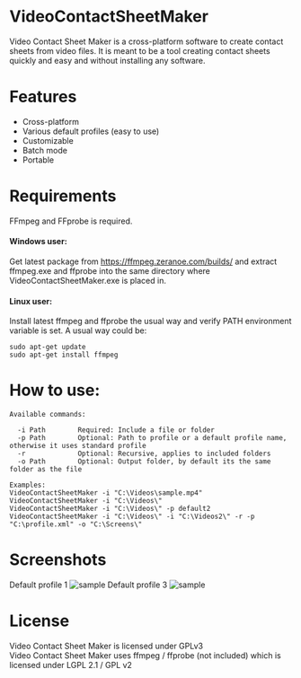 # VideoContactSheetMaker
Video Contact Sheet Maker is a cross-platform software to create contact sheets from video files. It is meant to be a tool creating contact sheets quickly and easy and without installing any software.

# Features
- Cross-platform
- Various default profiles (easy to use)
- Customizable
- Batch mode
- Portable

# Requirements
FFmpeg and FFprobe is required.

#### Windows user:
Get latest package from https://ffmpeg.zeranoe.com/builds/ and extract ffmpeg.exe and ffprobe into the same directory where VideoContactSheetMaker.exe is placed in.

#### Linux user:
Install latest ffmpeg and ffprobe the usual way and verify PATH environment variable is set. A usual way could be:

```
sudo apt-get update
sudo apt-get install ffmpeg
```

# How to use:

```
Available commands:

  -i Path        Required: Include a file or folder
  -p Path        Optional: Path to profile or a default profile name, otherwise it uses standard profile
  -r             Optional: Recursive, applies to included folders
  -o Path        Optional: Output folder, by default its the same folder as the file

Examples:
VideoContactSheetMaker -i "C:\Videos\sample.mp4"
VideoContactSheetMaker -i "C:\Videos\"
VideoContactSheetMaker -i "C:\Videos\" -p default2
VideoContactSheetMaker -i "C:\Videos\" -i "C:\Videos2\" -r -p "C:\profile.xml" -o "C:\Screens\"
```

# Screenshots
Default profile 1
![sample](https://user-images.githubusercontent.com/46010672/51354411-6d7ab980-1aab-11e9-82f2-fcdf9ae9f8a7.jpg)
Default profile 3
![sample](https://user-images.githubusercontent.com/46010672/51354428-779cb800-1aab-11e9-90ff-b39ad823b4a4.jpg)


# License
Video Contact Sheet Maker is licensed under GPLv3  
Video Contact Sheet Maker uses ffmpeg / ffprobe (not included) which is licensed under LGPL 2.1 / GPL v2
